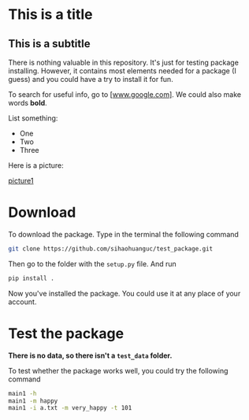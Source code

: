 # This is a title
## This is a subtitle
There is nothing valuable in this repository. It's just for testing package installing. However, it contains most elements needed for a package (I guess) and you could have a try to install it for fun.

To search for useful info, go to [www.google.com]. We could also make words **bold**.

List something:

* One
* Two
* Three

Here is a picture:

[picture1](https://raw.githubusercontent.com/sihaohuanguc/test_package/master/pic/pic1)

# Download
To download the package. Type in the terminal the following command
```bash
git clone https://github.com/sihaohuanguc/test_package.git
```
Then go to the folder with the `setup.py` file. And run
```bash
pip install .
```
Now you've installed the package. You could use it at any place of your account.

# Test the package
**There is no data, so there isn't a `test_data` folder.**

To test whether the package works well, you could try the following command
```bash
main1 -h
main1 -m happy
main1 -i a.txt -m very_happy -t 101
```
